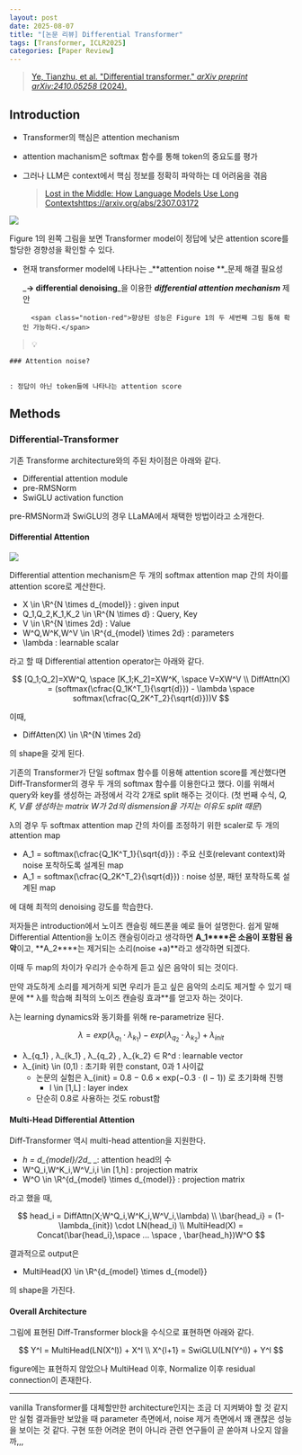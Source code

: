 ```yaml
---
layout: post
date: 2025-08-07
title: "[논문 리뷰] Differential Transformer"
tags: [Transformer, ICLR2025]
categories: [Paper Review]
---
```


> [Ye, Tianzhu, et al. "Differential transformer." ](https://arxiv.org/abs/2410.05258)[_arXiv preprint arXiv:2410.05258_](https://arxiv.org/abs/2410.05258)[ (2024).](https://arxiv.org/abs/2410.05258)



## Introduction

- Transformer의 핵심은 attention mechanism
- attention machanism은 softmax 함수를 통해 token의 중요도를 평가
- 그러나 LLM은 context에서 핵심 정보를 정확히 파악하는 데 어려움을 겪음

	> [Lost in the Middle: How Language Models Use Long Contextshttps://arxiv.org/abs/2307.03172](https://arxiv.org/abs/2307.03172)


![](https://prod-files-secure.s3.us-west-2.amazonaws.com/542b861c-36a8-4051-84e5-8804b6728dba/9083ea56-691a-4752-ae26-47f403431ac8/image.png?X-Amz-Algorithm=AWS4-HMAC-SHA256&X-Amz-Content-Sha256=UNSIGNED-PAYLOAD&X-Amz-Credential=ASIAZI2LB466T5YYEJED%2F20250916%2Fus-west-2%2Fs3%2Faws4_request&X-Amz-Date=20250916T180118Z&X-Amz-Expires=3600&X-Amz-Security-Token=IQoJb3JpZ2luX2VjEBoaCXVzLXdlc3QtMiJIMEYCIQCztk0fvFpAjqPzvxjl76VwIUVIN0Rk7ACmggsnGwoaPwIhANtPtM5GQiPAxzQwsZy4LIeYlyidlhWvA36XWBbcLqNxKogECJP%2F%2F%2F%2F%2F%2F%2F%2F%2F%2FwEQABoMNjM3NDIzMTgzODA1IgwUha7Sz%2Ba%2FcnHXavcq3ANIIRRYIWv4kpvIuDePWzvoBPynk10IcDI9ljyDGbmwdw2Lv8M0wA94uTeAsQ5FII5zT42QRMWZ8JHKMc%2BWJQGq4nxgDP29mej6XNMkFW6EspYC%2FmWLzsUVPneTA2Bt%2F9QOI4a6sJklbrm6vRut%2Bvdt%2FaInw%2FTVEySA0oFp1uPidGqSJSZJ37NIFiLTd%2FiXuE9HMSJGm1fjrFNgT%2FhhQrcTtuWkdn7jrzj%2FsPI8y47eQUGMezLkqJ22d4%2Fd6jLDCMYLeUYCX3qd9H1c2tjIoeeWg8X%2B3S27SC0MG4dlEKMuAjN%2BaD1nO1%2FEIWo7Qj%2BYZY4EJVNJnH3lLoeb%2FKko77uDzZLSzbjpnLvvqnH0hAuhutH3HXM5uCs7%2FXxI%2BcF%2FtCU42z0JtiOjejS8UCwZoWAUGhniu4qXMi7sMF2FEOzaXZw9k9kWjZ5pjGxfLM9tAGolMynNzFzAC1Em714Rs8JvWyzUQUH9fSZgPT3oe1poVPzYKVvZL9SdfSRGhSMEEmxDmAegUthQlmPGl4MqD0aarH5vKOeJ4ezFS0mCFj%2Fb75UWfhgYUxlnILdGiDUM1BZWNzJht0errr3GgEYxfFQ8YNtL4iQ60jTfQtW6cMjT4gYDBlHCb9jG5XjsvzDewqbGBjqkAdL%2BmTnzXF9jfjel396K2MnBufqu%2FXCxnwijlFBMr8RdHCpRO%2B2wi4swQsJs6m2g9poYoc9ArFhX2Dk4BCzHN8O4QCZUdM0VVq9r3s69DiaR0NCbzSN9MTEjxLf%2FWDgyVE1z6Dw0BkMuUQEA6%2BV772R8X4var%2B0Zc4eSGEtg%2BzgJ8tqkRr%2FE6pmJGTuZHF31HcuQOCWmNWX0hyn15%2BMjbYg%2B3Nmm&X-Amz-Signature=9606cf40356b0813367eaad758b999ed6846547ffb2061c39ba140ae2937b82b&X-Amz-SignedHeaders=host&x-amz-checksum-mode=ENABLED&x-id=GetObject)


Figure 1의 왼쪽 그림을 보면 Transformer model이 정답에 낮은 attention score를 할당한 경향성을 확인할 수 있다.

- 현재 transformer model에 나타나는 _**attention noise **_문제 해결 필요성

	_**→ differential denoising**_을 이용한 _**differential attention mechanism**_ 제안


		<span class="notion-red">향상된 성능은 Figure 1의 두 세번째 그림 통해 확인 가능하다.</span>


> 💡 


	### Attention noise?


	: 정답이 아닌 token들에 나타나는 attention score



## Methods



### Differential-Transformer


기존 Transforme architecture와의 주된 차이점은 아래와 같다.

- Differential attention module
- pre-RMSNorm
- SwiGLU activation function

pre-RMSNorm과 SwiGLU의 경우 LLaMA에서 채택한 방법이라고 소개한다.



#### Differential Attention


![](https://prod-files-secure.s3.us-west-2.amazonaws.com/542b861c-36a8-4051-84e5-8804b6728dba/116d70b2-1963-4810-9167-f4c7d8a06e8f/image.png?X-Amz-Algorithm=AWS4-HMAC-SHA256&X-Amz-Content-Sha256=UNSIGNED-PAYLOAD&X-Amz-Credential=ASIAZI2LB466T5YYEJED%2F20250916%2Fus-west-2%2Fs3%2Faws4_request&X-Amz-Date=20250916T180118Z&X-Amz-Expires=3600&X-Amz-Security-Token=IQoJb3JpZ2luX2VjEBoaCXVzLXdlc3QtMiJIMEYCIQCztk0fvFpAjqPzvxjl76VwIUVIN0Rk7ACmggsnGwoaPwIhANtPtM5GQiPAxzQwsZy4LIeYlyidlhWvA36XWBbcLqNxKogECJP%2F%2F%2F%2F%2F%2F%2F%2F%2F%2FwEQABoMNjM3NDIzMTgzODA1IgwUha7Sz%2Ba%2FcnHXavcq3ANIIRRYIWv4kpvIuDePWzvoBPynk10IcDI9ljyDGbmwdw2Lv8M0wA94uTeAsQ5FII5zT42QRMWZ8JHKMc%2BWJQGq4nxgDP29mej6XNMkFW6EspYC%2FmWLzsUVPneTA2Bt%2F9QOI4a6sJklbrm6vRut%2Bvdt%2FaInw%2FTVEySA0oFp1uPidGqSJSZJ37NIFiLTd%2FiXuE9HMSJGm1fjrFNgT%2FhhQrcTtuWkdn7jrzj%2FsPI8y47eQUGMezLkqJ22d4%2Fd6jLDCMYLeUYCX3qd9H1c2tjIoeeWg8X%2B3S27SC0MG4dlEKMuAjN%2BaD1nO1%2FEIWo7Qj%2BYZY4EJVNJnH3lLoeb%2FKko77uDzZLSzbjpnLvvqnH0hAuhutH3HXM5uCs7%2FXxI%2BcF%2FtCU42z0JtiOjejS8UCwZoWAUGhniu4qXMi7sMF2FEOzaXZw9k9kWjZ5pjGxfLM9tAGolMynNzFzAC1Em714Rs8JvWyzUQUH9fSZgPT3oe1poVPzYKVvZL9SdfSRGhSMEEmxDmAegUthQlmPGl4MqD0aarH5vKOeJ4ezFS0mCFj%2Fb75UWfhgYUxlnILdGiDUM1BZWNzJht0errr3GgEYxfFQ8YNtL4iQ60jTfQtW6cMjT4gYDBlHCb9jG5XjsvzDewqbGBjqkAdL%2BmTnzXF9jfjel396K2MnBufqu%2FXCxnwijlFBMr8RdHCpRO%2B2wi4swQsJs6m2g9poYoc9ArFhX2Dk4BCzHN8O4QCZUdM0VVq9r3s69DiaR0NCbzSN9MTEjxLf%2FWDgyVE1z6Dw0BkMuUQEA6%2BV772R8X4var%2B0Zc4eSGEtg%2BzgJ8tqkRr%2FE6pmJGTuZHF31HcuQOCWmNWX0hyn15%2BMjbYg%2B3Nmm&X-Amz-Signature=12624d4b09edc32e81ca45e9ccae2e706f31bf5789c7d8e4343adba0cdc3607a&X-Amz-SignedHeaders=host&x-amz-checksum-mode=ENABLED&x-id=GetObject)


Differential attention mechanism은 두 개의 softmax attention map 간의 차이를 attention score로 계산한다.

- X \in \R^{N \times d\_{model}} : given input
- Q\_1,Q\_2,K\_1,K\_2 \in \R^{N \times d} : Query, Key
- V \in \R^{N \times 2d} : Value
- W^Q,W^K,W^V \in \R^{d\_{model} \times 2d} : parameters
- \lambda : learnable scalar

라고 할 때 Differential attention operator는 아래와 같다.


$$
[Q_1;Q_2]=XW^Q, \space [K_1;K_2]=XW^K, \space V=XW^V \\
DiffAttn(X) = (softmax(\cfrac{Q_1K^T_1}{\sqrt{d}}) - \lambda \space softmax(\cfrac{Q_2K^T_2}{\sqrt{d}}))V
$$


이때,

- DiffAtten(X) \in \R^{N \times 2d}

의 shape을 갖게 된다.


기존의 Transformer가 단일 softmax 함수를 이용해 attention score를 계산했다면 Diff-Transformer의 경우 두 개의 softmax 함수를 이용한다고 했다. 이를 위해서 query와 key를 생성하는 과정에서 각각 2개로 split 해주는 것이다. <span class="notion-red">(첫 번째 수식, </span><span class="notion-red">_Q, K, V를 생성하는 matrix W가 2d의 dismension을 가지는 이유도 split 때문_</span><span class="notion-red">)</span>


 λ의 경우 두 softmax attention map 간의 차이를 조정하기 위한 scaler로 두 개의 attention map

- A\_1 = softmax(\cfrac{Q\_1K^T\_1}{\sqrt{d}}) : 주요 신호(relevant context)와 noise 포착하도록 설계된 map
- A\_1 = softmax(\cfrac{Q\_2K^T\_2}{\sqrt{d}}) : noise 성분, 패턴 포착하도록 설계된 map 

에 대해 최적의 denoising 강도를 학습한다.


저자들은 introduction에서 노이즈 캔슬링 헤드폰을 예로 들어 설명한다. 쉽게 말해 Differential Attention을 노이즈 캔슬링이라고 생각하면 **A\_1****은 소음이 포함된 음악**이고, **A\_2****는 제거되는 소리(noise +a)**라고 생각하면 되겠다. 


이때 두 map의 차이가 우리가 순수하게 듣고 싶은 음악이 되는 것이다. 


만약 과도하게 소리를 제거하게 되면 우리가 듣고 싶은 음악의 소리도 제거할 수 있기 때문에 ** λ를 학습해 최적의 노이즈 캔슬링 효과**를 얻고자 하는 것이다.


λ는 learning dynamics와 동기화를 위해 re-parametrize 된다.


$$
\lambda = exp(\lambda_{q_1} \cdot \lambda_{k_1}) - exp(\lambda_{q_2} \cdot \lambda_{k_2}) + \lambda_{init}
$$

- λ\_{q\_1} , λ\_{k\_1} , λ\_{q\_2} , λ\_{k\_2} ∈ R^d : learnable vector
- λ\_{init} \in (0,1) : 초기화 위한 constant, 0과 1 사이값
	- 논문의 실험은 λ\_{init} = 0.8 − 0.6 × exp(−0.3 · (l − 1)) 로 초기화해 진행
		- l \in [1,L] : layer index
	- 단순히 0.8로 사용하는 것도 robust함


#### **Multi-Head Differential Attention**


Diff-Transformer 역시 multi-head attention을 지원한다.

- _h = d\_{model}/2d__ _: attention head의 수
- W^Q\_i,W^K\_i,W^V\_i,i \in [1,h] : projection matrix
- W^O \in \R^{d\_{model} \times d\_{model}} : projection matrix

라고 했을 때,


$$
head_i = DiffAttn(X;W^Q_i,W^K_i,W^V_i,\lambda) \\
\bar{head_i} = (1-\lambda_{init}) \cdot LN(head_i) \\
MultiHead(X) = Concat(\bar{head_i},\space ... \space , \bar{head_h})W^O
$$


결과적으로 output은

- MultiHead(X) \in \R^{d\_{model} \times d\_{model}}

의 shape을 가진다.



#### Overall Architecture


그림에 표현된 Diff-Transformer block을 수식으로 표현하면 아래와 같다.


$$
Y^l = MultiHead(LN(X^l)) + X^l \\
X^{l+1} = SwiGLU(LN(Y^l)) + Y^l
$$


figure에는 표현하지 않았으나 MultiHead 이후, Normalize 이후 residual connection이 존재한다.


---


vanilla Transformer를 대체할만한 architecture인지는 조금 더 지켜봐야 할 것 같지만 실험 결과들만 보았을 때 parameter 측면에서, noise 제거 측면에서 꽤 괜찮은 성능을 보이는 것 같다. 구현 또한 어려운 편이 아니라 관련 연구들이 곧 쏟아져 나오지 않을까,,,

